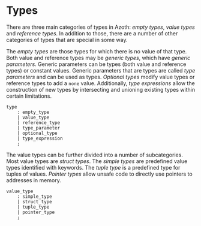 # Types

There are three main categories of types in Azoth: *empty types*, *value types* and *reference
types*. In addition to those, there are a number of other categories of types that are special in
some way.

The *empty types* are those types for which there is no value of that type. Both value and reference
types may be *generic types*, which have *generic parameters*. Generic parameters can be types (both
value and reference types) or constant values. Generic parameters that are types are called *type
parameters* and can be used as types. *Optional types* modify value types or reference types to add
a `none` value. Additionally, *type expressions* allow the construction of new types by intersecting
and unioning existing types within certain limitations.

```grammar
type
    : empty_type
    | value_type
    | reference_type
    | type_parameter
    | optional_type
    | type_expression
    ;
```

The value types can be further divided into a number of subcategories. Most value types are *struct
types*. The *simple types* are predefined value types identified with keywords. The *tuple type* is
a predefined type for tuples of values. *Pointer types* allow unsafe code to directly use pointers
to addresses in memory.

```grammar
value_type
    : simple_type
    | struct_type
    | tuple_type
    | pointer_type
    ;
```

